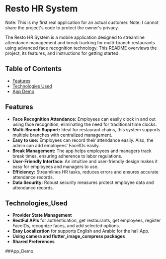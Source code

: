 # Resto HR System

Note: This is my first real application for an actual customer.
Note: I cannot share the project's code to protect the owner's privacy.

The Resto HR System is a mobile application designed to streamline attendance management and break tracking for multi-branch restaurants using advanced face recognition technology. This README overviews the project, its features, and instructions for getting started.


## Table of Contents
- [Features](#features)
- [Technologies Used](#Technologies_Used)
- [App Demo](#App_Demo)

## Features

- **Face Recognition Attendance:** Employees can easily clock in and out using face recognition, eliminating the need for traditional time clocks.
- **Multi-Branch Support:** Ideal for restaurant chains, this system supports multiple branches with centralized management.
- **Easy to use:** Employees can record their attendance easily. Also, the admin can add employees' FaceIDs easily.
- **Break Management:** The app helps employees and managers track break times, ensuring adherence to labor regulations.
- **User-Friendly Interface:** An intuitive and user-friendly design makes it easy for employees and managers to use.
- **Efficiency:** Streamlines HR tasks, reduces errors and ensures accurate attendance records.
- **Data Security:** Robust security measures protect employee data and attendance records.


## Technologies_Used

- **Provider State Management**
- **RestFul APIs** for authentication, get restaurants, get employees, register FaceIDs, recognize faces, and add selected options.
- **Easy Localization** for supports English and Arabic for the hall App.
- **Using camera and   flutter_image_compress packages**
- **Shared Preferences**


##App_Demo
